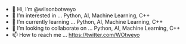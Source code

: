 - 👋 Hi, I’m @wilsonbotweyo
- 👀 I’m interested in ... Python, AI, Machine Learning, C++
- 🌱 I’m currently learning ... Python, AI, Machine Learning, C++
- 💞️ I’m looking to collaborate on ... Python, AI, Machine Learning, C++
- 📫 How to reach me ... https://twitter.com/WOtweyo

<!---
wilsonbotweyo/wilsonbotweyo is a ✨ special ✨ repository because its `README.md` (this file) appears on your GitHub profile.
You can click the Preview link to take a look at your changes.
--->
